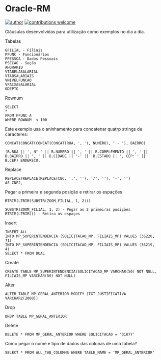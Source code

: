 # Oracle-RM
[![author](https://img.shields.io/badge/author-patrick-red.svg)](https://www.linkedin.com/in/patrick-cavalcante-moraes-a95635179/) 
[![contributions welcome](https://img.shields.io/badge/contributions-welcome-brightgreen.svg?style=flat)](https://github.com/PatrickCavalcant)

Cláusulas desenvolvidas para utilização como exemplos no dia a dia.

Tabelas
```
GFILIAL - Filiais 
PFUNC - Funcionários
PPESSOA - Dados Pessoais
PSECAO - Seção
AHORARIO
VTABELASALARIAL
VTABSALARIAIS
VNIVELFUNCAO
VFAIXASALARIAL
GDEPTO
```

Rownum
```
SELECT  
* 
FROM PFUNC A 
WHERE ROWNUM  < 100
```

Este exemplo usa o aninhamento para concatenar quatrp strings de caracteres:
```
CONCAT(CONCAT(CONCAT(CONCAT(RUA, ', '), NUMERO), ' - '), BAIRRO)
```
```
(B.RUA || ', N° ' || B.NUMERO || ', ' || B.COMPLEMENTO || ', ' ||  B.BAIRRO || ', ' || B.CIDADE || '-' ||  B.ESTADO || ', CEP: ' || B.CEP) ENDERECO,
```

Replace
```
REPLACE(REPLACE(REPLACE(CGC, '.', ''), '/', ''), '-', '')                  AS CNPJ,
```

Pegar a primeira e segunda posição e retirar os espações
```
RTRIM(LTRIM(SUBSTR(ZOOM_FILIAL, 1, 2)))

SUBSTR(ZOOM_FILIAL, 1, 2) - Pegar as 2 primeiras posições
RTRIM(LTRIM()) - Retira os espaços
```

Insert
```
INSERT ALL
INTO MP_SUPERINTENDENCIA (SOLICITACAO_MP, FILIAIS_MP) VALUES (36220,  71) 
INTO MP_SUPERINTENDENCIA (SOLICITACAO_MP, FILIAIS_MP) VALUES (36219,  4) 
SELECT * FROM DUAL 
```

Create
```
CREATE TABLE MP_SUPERINTENDENCIA(SOLICITACAO_MP VARCHAR(50) NOT NULL, FILIAIS_MP VARCHAR(50) NOT NULL)
```

Alter
```
ALTER TABLE MP_GERAL_ANTERIOR MODIFY (TXT_JUSTIFICATIVA VARCHAR2(2000))
```

Drop
```
DROP TABLE MP_GERAL_ANTERIOR
```

Delete
```
DELETE * FROM MP_GERAL_ANTERIOR WHERE SOLICITACAO = '31077'
```

Como pegar o nome e tipo de dados das colunas de uma tabela?
```
SELECT * FROM ALL_TAB_COLUMNS WHERE TABLE_NAME = 'MP_GERAL_ANTERIOR'
```
